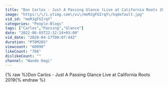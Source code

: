 ```yaml
---
title: "Don Carlos - Just A Passing Glance (Live at California Roots 2019)"
image: "https:\/\/i.ytimg.com\/vi\/meMJgFGIrqY\/hqdefault.jpg"
vid_id: "meMJgFGIrqY"
categories: "People-Blogs"
tags: ["Carlos","Passing","Glance"]
date: "2022-06-03T22:32:24+03:00"
vid_date: "2020-04-17T00:07:44Z"
duration: "PT8M20S"
viewcount: "60090"
likeCount: "708"
dislikeCount: ""
channel: "Wando Hagi"
---
```

{% raw %}Don Carlos - Just A Passing Glance Live at California Roots 2019{% endraw %}
